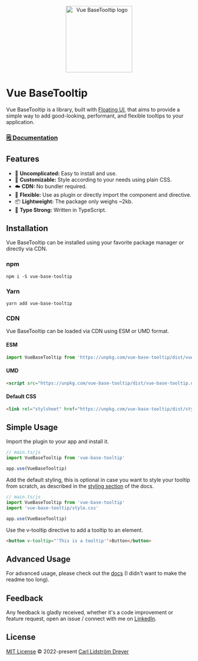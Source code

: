 <p align="center">
  <a href="https://carlldreyer.github.io/vue-base-tooltip/" target="_blank" rel="noopener noreferrer">
    <img width="180" src="https://carlldreyer.github.io/vue-base-tooltip/logo.svg" alt="Vue BaseTooltip logo">
  </a>
</p>


# Vue BaseTooltip
Vue BaseTooltip is a library, built with [Floating UI](https://floating-ui.com/), that aims to provide a simple way to add good-looking, performant, and flexible tooltips to your application.

### [🗒️ Documentation](https://carlldreyer.github.io/vue-base-tooltip/)

## Features
* 🫶 **Uncomplicated:** Easy to install and use.
* 🎨 **Customizable:** Style according to your needs using plain CSS.
* ☁️ **CDN:** No bundler required.
* 🤸 **Flexible:** Use as plugin or directly import the component and directive.
* 📦 **Lightweight:** The package only weighs ~2kb.
* 🦾 **Type Strong:** Written in TypeScript.

## Installation
Vue BaseTooltip can be installed using your favorite package manager or directly via CDN.

### npm
```shell
npm i -S vue-base-tooltip
```

### Yarn
```shell
yarn add vue-base-tooltip
```

### CDN
Vue BaseTooltip can be loaded via CDN using ESM or UMD format.

#### ESM
```js
import VueBaseTooltip from 'https://unpkg.com/vue-base-tooltip/dist/vue-base-tooltip.es.js'
```

#### UMD
```html
<script src="https://unpkg.com/vue-base-tooltip/dist/vue-base-tooltip.umd.js"></script>
```

#### Default CSS
```html
<link rel="stylsheet" href="https://unpkg.com/vue-base-tooltip/dist/style.css" />
```

## Simple Usage
Import the plugin to your app and install it.
```js
// main.ts/js
import VueBaseTooltip from 'vue-base-tooltip'

app.use(VueBaseTooltip)
```

Add the default styling, this is optional in case you want to style your tooltip from scratch, as described in the [styling section](/guide/styling#use-100-of-your-own-css) of the docs.
```js
// main.ts/js
import VueBaseTooltip from 'vue-base-tooltip'
import 'vue-base-tooltip/style.css'

app.use(VueBaseTooltip)
```
Use the v-tooltip directive to add a tooltip to an element.
```html
<button v-tooltip="'This is a tooltip'">Button</button>
```

## Advanced Usage
For advanced usage, please check out the [docs](http://localhost:5173/vue-base-tooltip/guide.html#advanced-usage) (I didn't want to make the readme too long).

## Feedback
Any feedback is gladly received, whether it's a code improvement or feature request, open an issue / connect with me on [LinkedIn](https://www.linkedin.com/in/carlldreyer/).

## License
[MIT License](https://github.com/CarlLDreyer/vue-base-tooltip/blob/main/LICENSE) © 2022-present [Carl Lidström Dreyer](https://github.com/CarlLDreyer)
